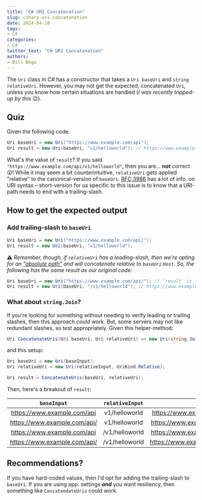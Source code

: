 ```yaml
---
title: "C# URI Concatenation"
slug: csharp-uri-concatenation
date: 2024-04-10
tags:
- C#
categories:
- C#
twitter_text: "C# URI Concatenation"
authors: 
- Bill Boga
---
```


The `Uri` class in C# has a constructor that takes a `Uri baseUri` and `string relativeUri`. However, you may not get the expected, concatenated `Uri`, unless you know how certain situations are handled (*I was recently tripped-up by this* 😉).

## Quiz

Given the following code:

```csharp
Uri baseUri = new Uri("https://www.example.com/api");
Uri result = new Uri(baseUri, "v1/helloworld"); // https://www.example.com/api/v1/helloworld
```

What's the value of `result`? If you said `"https://www.example.com/api/v1/helloworld"`, then you are... **not** correct 😲! While it may seem a bit counterintuitive, `relativeUri` gets applied "relative" to the canonical-version of `baseUri`. [RFC 3986](https://datatracker.ietf.org/doc/html/rfc3986) has a lot of info. on URI syntax – short-version for us specific to this issue is to know that a URI-path needs to end with a trailing-slash.

## How to get the expected output

### Add trailing-slash to `baseUri`

```csharp
Uri baseUri = new Uri("https://www.example.com/api/");
Uri result = new Uri(baseUri, "v1/helloworld");
```

⚠ *Remember, though, if `relativeUri` has a leading-slash, then we're opting for an ["absolute path"](https://datatracker.ietf.org/doc/html/rfc3986#section-3.3) and will concatenate relative to *`baseUri`*.`Host`. So, the following has the same result as our original code:*

```csharp
Uri baseUri = new Uri("https://www.example.com/api/"); // `result` is the same regardless of trailing-slash.
Uri result = new Uri(baseUri, "/v1/helloworld"); // https://www.example.com/v1/helloworld
```

### What about `string.Join`?

If you're looking for something without needing to verify leading or trailing slashes, then this approach *could* work. But, some servers may not like redundant slashes, so test appropriately. Given this helper-method:

```csharp
Uri ConcatenateUris(Uri baseUri, Uri relativeUri) => new Uri(string.Join("/", [ baseUri.ToString(), relativeUri.ToString() ]));
```

and this setup:

```csharp
Uri baseUri = new Uri(baseInput);
Uri relativeUri = new Uri(relativeInput, UriKind.Relative);

Uri result = ConcatenateUris(baseUri, relativeUri);
```

Then, here's a breakout of `result`:

|`baseInput`|`relativeInput`|`result`|
|:---:|:---:|:---:|
|https://www.example.com/api|v1/helloworld|https://www.example.com/api/v1/helloworld|
|https://www.example.com/api/|v1/helloworld|https://www.example.com/api//v1/helloworld|
|https://www.example.com/api|/v1/helloworld|https://www.example.com/api//v1/helloworld|
|https://www.example.com/api/|/v1/helloworld|https://www.example.com/api///v1/helloworld|

## Recommendations?

If you have hard-coded values, then I'd opt for adding the trailing-slash to `baseUri`. If you are using app. settings ***and*** you want resiliency, then something like `ConcatendateUris` could work.
